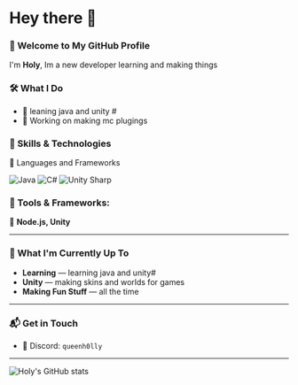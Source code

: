 # Hey there 👋
### 🔗 Welcome to My GitHub Profile ##
I'm **Holy**, Im a new developer learning and making things


### 🛠️ What I Do

- 🔎 leaning java and unity #
- 🛒 Working on making mc plugings



### 🧠 Skills & Technologies

 📘 Languages and Frameworks

![Java](https://camo.githubusercontent.com/694920d2c95bec6dbd981ed0cf8619ffbbd180a72572beabc0964111fd70cb8a/68747470733a2f2f696d672e736869656c64732e696f2f62616467652f4a6176612d3030373339363f7374796c653d666f722d7468652d6261646765266c6f676f3d6f70656e6a646b266c6f676f436f6c6f723d7768697465)
![C#](https://img.shields.io/badge/C%23-239120?style=for-the-badge&logo=c-sharp&logoColor=white)
![Unity Sharp](https://img.shields.io/badge/Unity-000000?style=for-the-badge&logo=unity&logoColor=white)



### 🧰 Tools & Frameworks:
🔧 **Node.js, Unity** 

---

### 🚀 What I'm Currently Up To

- **Learning** — learning java and unity# 
- **Unity** — making skins and worlds for games  
- **Making Fun Stuff** — all the time  

---

### 📬 Get in Touch

- 💬 Discord: `queenh0lly`

---
![Holy's GitHub stats](https://github-readme-stats-lake-zeta-50.vercel.app/api?username=Imunh0ly&theme=tokyonight&show_icons=true&hide_border=true&count_private=true)
